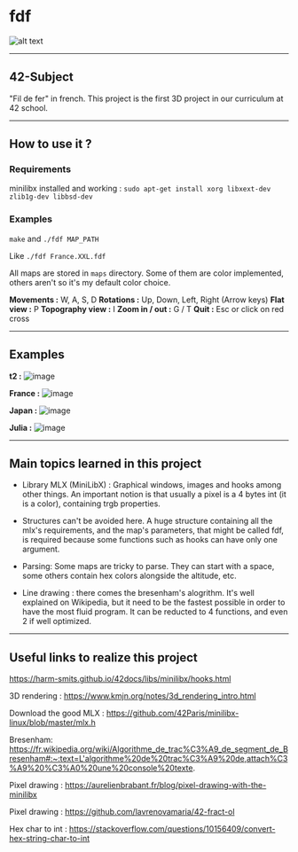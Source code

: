# fdf 

![alt text](https://github.com/B-ki/fdf/assets/87602480/4a3fefea-f2e8-4266-ac93-65839a515f10)

---

## 42-Subject

"Fil de fer" in french. This project is the first 3D project in our curriculum at 42 school.

---

## How to use it ?

### Requirements

minilibx installed and working : `sudo apt-get install xorg libxext-dev zlib1g-dev libbsd-dev`

### Examples

`make` and `./fdf MAP_PATH`

Like `./fdf France.XXL.fdf`

All maps are stored in `maps` directory. Some of them are color implemented, others aren't so it's my default color choice.

**Movements :** W, A, S, D
**Rotations :** Up, Down, Left, Right (Arrow keys)
**Flat view :** P
**Topography view :** I
**Zoom in / out :** G / T
**Quit :** Esc or click on red cross

---

## Examples

**t2 :**
![image](https://github.com/B-ki/fdf/assets/87602480/bda14a56-b3c0-4ec0-beed-c8a2ffc154ed)

**France :**
![image](https://github.com/B-ki/fdf/assets/87602480/653027b3-02a7-4473-8722-30aa6c1b03d1)

**Japan :**
![image](https://github.com/B-ki/fdf/assets/87602480/07b0c27d-cbdb-4713-a7c7-830c2d0dc479)

**Julia :**
![image](https://github.com/B-ki/fdf/assets/87602480/74106603-7b40-4bf9-b0f3-423e46f617f7)

---

## Main topics learned in this project

- Library MLX (MiniLibX) : Graphical windows, images and hooks among other things. An important notion is that usually a pixel is a 4 bytes int (it is a color), containing trgb properties. 

- Structures can't be avoided here. A huge structure containing all the mlx's requirements, and the map's parameters, that might be called fdf, is required because some functions such as hooks can have only one argument. 

- Parsing: Some maps are tricky to parse. They can start with a space, some others contain hex colors alongside the altitude, etc.

- Line drawing : there comes the bresenham's alogrithm. It's well explained on Wikipedia, but it need to be the fastest possible in order to have the most fluid program. It can be reducted to 4 functions, and even 2 if well optimized.  

---

## Useful links to realize this project

https://harm-smits.github.io/42docs/libs/minilibx/hooks.html 

3D rendering : https://www.kmjn.org/notes/3d_rendering_intro.html 

Download the good MLX : https://github.com/42Paris/minilibx-linux/blob/master/mlx.h 

Bresenham: https://fr.wikipedia.org/wiki/Algorithme_de_trac%C3%A9_de_segment_de_Bresenham#:~:text=L'algorithme%20de%20trac%C3%A9%20de,attach%C3%A9%20%C3%A0%20une%20console%20texte. 

Pixel drawing : https://aurelienbrabant.fr/blog/pixel-drawing-with-the-minilibx 

Pixel drawing : https://github.com/lavrenovamaria/42-fract-ol 

Hex char to int : https://stackoverflow.com/questions/10156409/convert-hex-string-char-to-int
